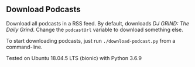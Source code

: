 ## Download Podcasts
Download all podcasts in a RSS feed.  By default, downloads *DJ GRIND: The Daily Grind*.  Change the `podcastUrl` variable to download something else.

To start downloading podcasts, just run `./download-podcast.py` from a command-line.

Tested on Ubuntu 18.04.5 LTS (bionic) with Python 3.6.9